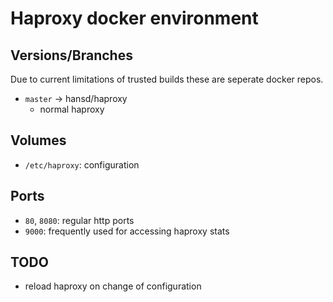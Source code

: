 Haproxy docker environment
==========================

Versions/Branches
-----------------
Due to current limitations of trusted builds these are seperate docker repos.

- `master` -> hansd/haproxy
  - normal haproxy

Volumes
-------
- `/etc/haproxy`: configuration

Ports
-----
- `80`, `8080`: regular http ports
- `9000`: frequently used for accessing haproxy stats

TODO
----
- reload haproxy on change of configuration
